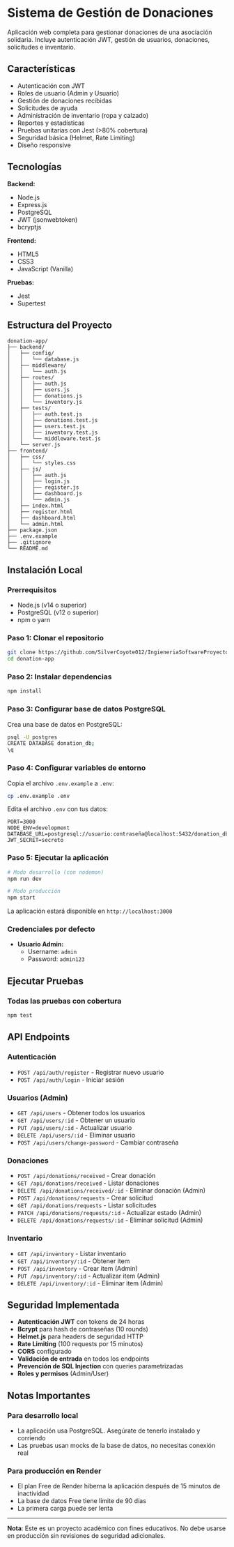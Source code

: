 # Sistema de Gestión de Donaciones

Aplicación web completa para gestionar donaciones de una asociación solidaria. Incluye autenticación JWT, gestión de usuarios, donaciones, solicitudes e inventario.

## Características

- Autenticación con JWT
- Roles de usuario (Admin y Usuario)
- Gestión de donaciones recibidas
- Solicitudes de ayuda
- Administración de inventario (ropa y calzado)
- Reportes y estadísticas
- Pruebas unitarias con Jest (>80% cobertura)
- Seguridad básica (Helmet, Rate Limiting)
- Diseño responsive

## Tecnologías

**Backend:**
- Node.js
- Express.js
- PostgreSQL
- JWT (jsonwebtoken)
- bcryptjs

**Frontend:**
- HTML5
- CSS3
- JavaScript (Vanilla)

**Pruebas:**
- Jest
- Supertest

## Estructura del Proyecto

```
donation-app/
├── backend/
│   ├── config/
│   │   └── database.js
│   ├── middleware/
│   │   └── auth.js
│   ├── routes/
│   │   ├── auth.js
│   │   ├── users.js
│   │   ├── donations.js
│   │   └── inventory.js
│   ├── tests/
│   │   ├── auth.test.js
│   │   ├── donations.test.js
│   │   ├── users.test.js
│   │   ├── inventory.test.js
│   │   └── middleware.test.js
│   └── server.js
├── frontend/
│   ├── css/
│   │   └── styles.css
│   ├── js/
│   │   ├── auth.js
│   │   ├── login.js
│   │   ├── register.js
│   │   ├── dashboard.js
│   │   └── admin.js
│   ├── index.html
│   ├── register.html
│   ├── dashboard.html
│   └── admin.html
├── package.json
├── .env.example
├── .gitignore
└── README.md
```

## Instalación Local

### Prerrequisitos

- Node.js (v14 o superior)
- PostgreSQL (v12 o superior)
- npm o yarn

### Paso 1: Clonar el repositorio

```bash
git clone https://github.com/SilverCoyote012/IngieneriaSoftwareProyecto
cd donation-app
```

### Paso 2: Instalar dependencias

```bash
npm install
```

### Paso 3: Configurar base de datos PostgreSQL

Crea una base de datos en PostgreSQL:

```bash
psql -U postgres
CREATE DATABASE donation_db;
\q
```

### Paso 4: Configurar variables de entorno

Copia el archivo `.env.example` a `.env`:

```bash
cp .env.example .env
```

Edita el archivo `.env` con tus datos:

```env
PORT=3000
NODE_ENV=development
DATABASE_URL=postgresql://usuario:contraseña@localhost:5432/donation_db
JWT_SECRET=secreto
```

### Paso 5: Ejecutar la aplicación

```bash
# Modo desarrollo (con nodemon)
npm run dev

# Modo producción
npm start
```

La aplicación estará disponible en `http://localhost:3000`

### Credenciales por defecto

- **Usuario Admin:**
  - Username: `admin`
  - Password: `admin123`

## Ejecutar Pruebas

### Todas las pruebas con cobertura

```bash
npm test
```

## API Endpoints

### Autenticación

- `POST /api/auth/register` - Registrar nuevo usuario
- `POST /api/auth/login` - Iniciar sesión

### Usuarios (Admin)

- `GET /api/users` - Obtener todos los usuarios
- `GET /api/users/:id` - Obtener un usuario
- `PUT /api/users/:id` - Actualizar usuario
- `DELETE /api/users/:id` - Eliminar usuario
- `POST /api/users/change-password` - Cambiar contraseña

### Donaciones

- `POST /api/donations/received` - Crear donación
- `GET /api/donations/received` - Listar donaciones
- `DELETE /api/donations/received/:id` - Eliminar donación (Admin)
- `POST /api/donations/requests` - Crear solicitud
- `GET /api/donations/requests` - Listar solicitudes
- `PATCH /api/donations/requests/:id` - Actualizar estado (Admin)
- `DELETE /api/donations/requests/:id` - Eliminar solicitud (Admin)

### Inventario

- `GET /api/inventory` - Listar inventario
- `GET /api/inventory/:id` - Obtener item
- `POST /api/inventory` - Crear item (Admin)
- `PUT /api/inventory/:id` - Actualizar item (Admin)
- `DELETE /api/inventory/:id` - Eliminar item (Admin)

## Seguridad Implementada

- **Autenticación JWT** con tokens de 24 horas
- **Bcrypt** para hash de contraseñas (10 rounds)
- **Helmet.js** para headers de seguridad HTTP
- **Rate Limiting** (100 requests por 15 minutos)
- **CORS** configurado
- **Validación de entrada** en todos los endpoints
- **Prevención de SQL Injection** con queries parametrizadas
- **Roles y permisos** (Admin/User)

## Notas Importantes

### Para desarrollo local
- La aplicación usa PostgreSQL. Asegúrate de tenerlo instalado y corriendo
- Las pruebas usan mocks de la base de datos, no necesitas conexión real

### Para producción en Render
- El plan Free de Render hiberna la aplicación después de 15 minutos de inactividad
- La base de datos Free tiene límite de 90 días
- La primera carga puede ser lenta

---

**Nota**: Este es un proyecto académico con fines educativos. No debe usarse en producción sin revisiones de seguridad adicionales.